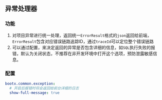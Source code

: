 ## 异常处理器

### 功能

1. 对项目异常进行统一处理，返回统一`ErrorResult`格式的`json`返回给前端，`ErrorResult`包含对应错误链路追踪ID，通过`traceId`可以定位整个错误链路
2. 可以通过配置，来决定返回的异常是否包含详细的信息，如`SQL`执行失败的报错，默认为关闭状态，不推荐在非开发环境中打开这个选项，预防泄露敏感信息。

### 配置

```yaml
bootx.common.exception:
  # 开启后报错时将会返回给前台详细的日志
  show-full-message: true
```
